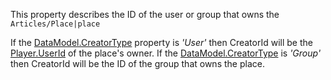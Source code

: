 This property describes the ID of the user or group that owns the `Articles/Place|place`

If the [DataModel.CreatorType](https://developer.roblox.com/en-us/api-reference/property/DataModel/CreatorType) property is _'User'_ then CreatorId will be the [Player.UserId](https://developer.roblox.com/en-us/api-reference/property/Player/UserId) of the place's owner. If the [DataModel.CreatorType](https://developer.roblox.com/en-us/api-reference/property/DataModel/CreatorType) is _'Group'_ then CreatorId will be the ID of the group that owns the place.